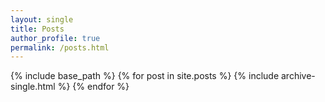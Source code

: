 ```yaml
---
layout: single
title: Posts
author_profile: true
permalink: /posts.html
---
```


{% include base_path %} {% for post in site.posts %} {% include archive-single.html %} {% endfor %}
